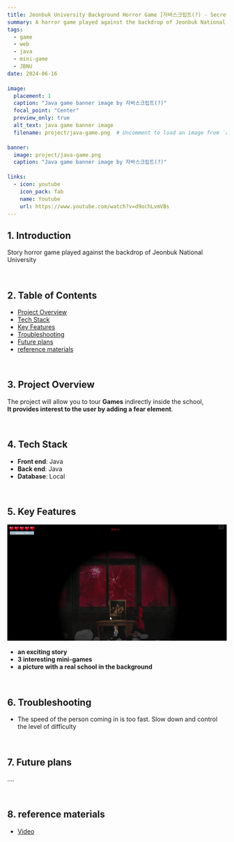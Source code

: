 ```yaml
---
title: Jeonbuk University Background Horror Game [자바스크립트(?) - Secret Of Ghost]
summary: A horror game played against the backdrop of Jeonbuk National University
tags:
  - game
  - web
  - java
  - mini-game
  - JBNU
date: 2024-06-16

image:
  placement: 1
  caption: "Java game banner image by 자바스크립트(?)"
  focal_point: "Center"
  preview_only: true
  alt_text: java game banner image
  filename: project/java-game.png  # Uncomment to load an image from `assets/media/` instead.

banner: 
  image: project/java-game.png
  caption: "Java game banner image by 자바스크립트(?)"

links:
  - icon: youtube
    icon_pack: fab
    name: Youtube
    url: https://www.youtube.com/watch?v=d9ochLvmVBs
---
```



## 1. Introduction
Story horror game played against the backdrop of Jeonbuk National University

&nbsp;

## 2. Table of Contents
- [Project Overview](#프로젝트-개요)
- [Tech Stack](#기술-스택)
- [Key Features](#주요-기능)
- [Troubleshooting](#문제-해결)
- [Future plans](#향후-계획)
- [reference materials](#참고-자료)

&nbsp;

## 3. Project Overview
The project will allow you to tour **Games** indirectly inside the school,    
**It provides interest to the user by adding a fear element**.

&nbsp;

## 4. Tech Stack
- **Front end**: Java
- **Back end**: Java
- **Database**: Local

&nbsp;

## 5. Key Features
![Game](ui.png "game UI")
- **an exciting story**
- **3 interesting mini-games**
- **a picture with a real school in the background**

&nbsp;

## 6. Troubleshooting
- The speed of the person coming in is too fast. Slow down and control the level of difficulty

&nbsp;

## 7. Future plans
.... 

&nbsp;

## 8. reference materials
- [Video](https://www.youtube.com/watch?v=d9ochLvmVBs)
